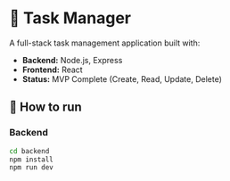 # 📝 Task Manager

A full-stack task management application built with:

- **Backend:** Node.js, Express
- **Frontend:** React
- **Status:** MVP Complete (Create, Read, Update, Delete)

## 🚀 How to run

### Backend
```bash
cd backend
npm install
npm run dev
